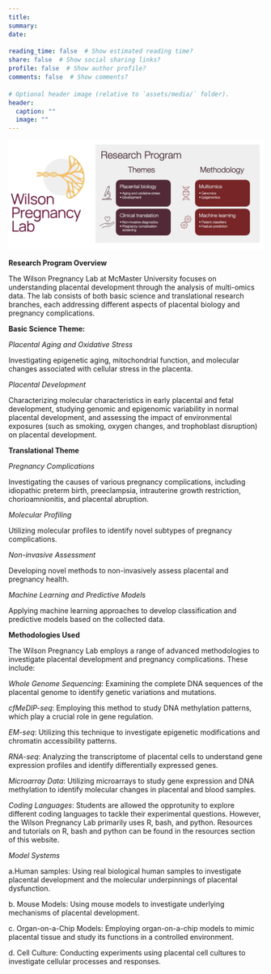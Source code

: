 ```yaml
---
title:
summary:
date:

reading_time: false  # Show estimated reading time?
share: false  # Show social sharing links?
profile: false  # Show author profile?
comments: false  # Show comments?

# Optional header image (relative to `assets/media/` folder).
header:
  caption: ""
  image: ""
---
```

![](./2023_WilsonLab_schematic.jpeg)

**Research Program Overview**

The Wilson Pregnancy Lab at McMaster University focuses on understanding placental development through the analysis of multi-omics data. The lab consists of both basic science and translational research branches, each addressing different aspects of placental biology and pregnancy complications.

**Basic Science Theme:**

*Placental Aging and Oxidative Stress* 

Investigating epigenetic aging, mitochondrial function, and molecular changes associated with cellular stress in the placenta.

*Placental Development* 

Characterizing molecular characteristics in early placental and fetal development, studying genomic and epigenomic variability in normal placental development, and assessing the impact of environmental exposures (such as smoking, oxygen changes, and trophoblast disruption) on placental development.

**Translational Theme**

*Pregnancy Complications*

Investigating the causes of various pregnancy complications, including idiopathic preterm birth, preeclampsia, intrauterine growth restriction, chorioamnionitis, and placental abruption.

*Molecular Profiling*

Utilizing molecular profiles to identify novel subtypes of pregnancy complications.

*Non-invasive Assessment*

Developing novel methods to non-invasively assess placental and pregnancy health.

*Machine Learning and Predictive Models*

Applying machine learning approaches to develop classification and predictive models based on the collected data.

**Methodologies Used**

The Wilson Pregnancy Lab employs a range of advanced methodologies to investigate placental development and pregnancy complications. These include:

*Whole Genome Sequencing*: Examining the complete DNA sequences of the placental genome to identify genetic variations and mutations.

*cfMeDIP-seq*: Employing this method to study DNA methylation patterns, which play a crucial role in gene regulation.

*EM-seq*: Utilizing this technique to investigate epigenetic modifications and chromatin accessibility patterns.

*RNA-seq*: Analyzing the transcriptome of placental cells to understand gene expression profiles and identify differentially expressed genes.

*Microarray Data*: Utilizing microarrays to study gene expression and DNA methylation to identify molecular changes in placental and blood samples.

*Coding Languages*: Students are allowed the opprotunity to explore different coding languages to tackle their experimental questions.
However, the Wilson Pregnancy Lab primarily uses R, bash, and python.
Resources and tutorials on R, bash and python can be found in the resources section of this website.

*Model Systems*

a.Human samples: Using real biological human samples to investigate placental development and the molecular underpinnings of placental dysfunction.

b. Mouse Models: Using mouse models to investigate underlying mechanisms of placental development.

c. Organ-on-a-Chip Models: Employing organ-on-a-chip models to mimic placental tissue and study its functions in a controlled environment.

d. Cell Culture: Conducting experiments using placental cell cultures to investigate cellular processes and responses.

